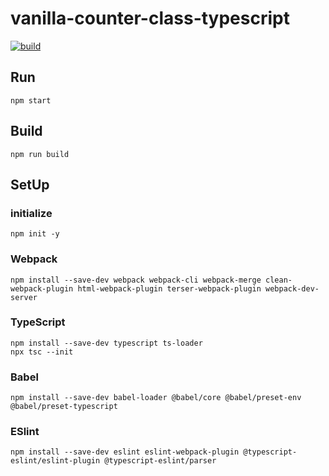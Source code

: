# vanilla-counter-class-typescript

[![build](https://github.com/hironomiu/vanilla-counter-class-typescript/actions/workflows/webpack.yml/badge.svg)](https://github.com/hironomiu/vanilla-counter-class-typescript/actions/workflows/webpack.yml)

## Run

```
npm start
```

## Build

```
npm run build
```

## SetUp

### initialize

```
npm init -y
```

### Webpack

```
npm install --save-dev webpack webpack-cli webpack-merge clean-webpack-plugin html-webpack-plugin terser-webpack-plugin webpack-dev-server
```

### TypeScript

```
npm install --save-dev typescript ts-loader
npx tsc --init
```

### Babel

```
npm install --save-dev babel-loader @babel/core @babel/preset-env @babel/preset-typescript
```

### ESlint

```
npm install --save-dev eslint eslint-webpack-plugin @typescript-eslint/eslint-plugin @typescript-eslint/parser
```
